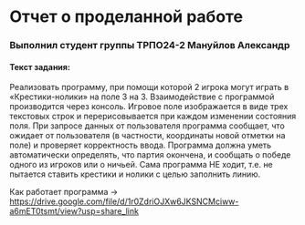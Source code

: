 # Отчет о проделанной работе
### Выполнил студент группы ТРПО24-2 Мануйлов Александр
#### Текст задания: 
Реализовать программу, при помощи которой 2 игрока могут играть в «Крестики-нолики»
 на поле 3 на 3. Взаимодействие с программой производится через консоль. Игровое
 поле изображается в виде трех текстовых строк и перерисовывается при каждом
 изменении состояния поля. При запросе данных от пользователя программа
 сообщает, что ожидает от пользователя (в частности, координаты новой отметки
 на поле) и проверяет корректность ввода. Программа должна уметь автоматически
 определять, что партия окончена, и сообщать о победе одного из игроков
 или о ничьей. Сама программа НЕ ходит, т.е. не пытается ставить крестики и
 нолики с целью заполнить линию.

Как работает программа ->
https://drive.google.com/file/d/1r0ZdriOJXw6JKSNCMciww-a6mET0tsmt/view?usp=share_link
